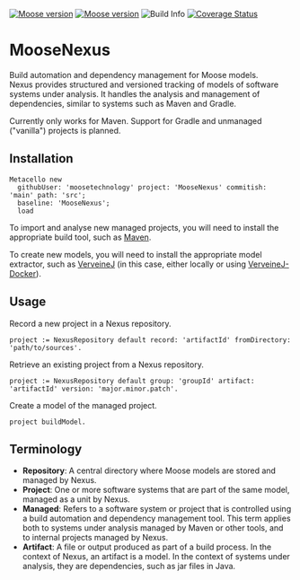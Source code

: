 [![Moose version](https://img.shields.io/badge/Moose-11-%23aac9ff.svg)](https://github.com/moosetechnology/Moose)
[![Moose version](https://img.shields.io/badge/Moose-12-%23aac9ff.svg)](https://github.com/moosetechnology/Moose)
![Build Info](https://github.com/moosetechnology/MooseNexus/workflows/CI/badge.svg)
[![Coverage Status](https://coveralls.io/repos/github/moosetechnology/MooseNexus/badge.svg?branch=main)](https://coveralls.io/github/moosetechnology/MooseNexus?branch=main)

# MooseNexus

Build automation and dependency management for Moose models.  
Nexus provides structured and versioned tracking of models of software systems under analysis.
It handles the analysis and management of dependencies, similar to systems such as Maven and Gradle.

Currently only works for Maven.
Support for Gradle and unmanaged ("vanilla") projects is planned.

## Installation

```st
Metacello new
  githubUser: 'moosetechnology' project: 'MooseNexus' commitish: 'main' path: 'src';
  baseline: 'MooseNexus';
  load
```

To import and analyse new managed projects, you will need to install the appropriate build tool, such as [Maven](https://maven.apache.org/install.html).

To create new models, you will need to install the appropriate model extractor, such as [VerveineJ](https://github.com/moosetechnology/VerveineJ/) (in this case, either locally or using [VerveineJ-Docker](https://github.com/Evref-BL/VerveineJ-Docker)).

## Usage

Record a new project in a Nexus repository.
```st
project := NexusRepository default record: 'artifactId' fromDirectory: 'path/to/sources'.
```

Retrieve an existing project from a Nexus repository.
```st
project := NexusRepository default group: 'groupId' artifact: 'artifactId' version: 'major.minor.patch'.
```

Create a model of the managed project.
```st
project buildModel.
```

## Terminology

- **Repository**: A central directory where Moose models are stored and managed by Nexus.
- **Project**: One or more software systems that are part of the same model, managed as a unit by Nexus.
- **Managed**: Refers to a software system or project that is controlled using a build automation and dependency management tool. This term applies both to systems under analysis managed by Maven or other tools, and to internal projects managed by Nexus.
- **Artifact**: A file or output produced as part of a build process. In the context of Nexus, an artifact is a model. In the context of systems under analysis, they are dependencies, such as jar files in Java.
